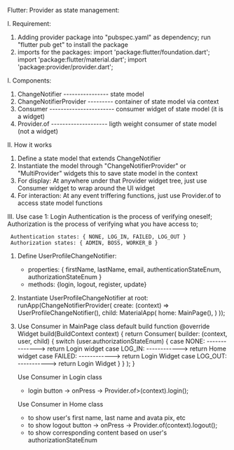 Flutter:
  Provider as state management:

I. Requirement:
 1) Adding provider package into "pubspec.yaml" as dependency; run "flutter pub get" to install the package
 2) imports for the packages:
    import 'package:flutter/foundation.dart';
    import 'package:flutter/material.dart';
    import 'package:provider/provider.dart';
 
I. Components:
 1) ChangeNotifier  ---------------- state model
 2) ChangeNotifierProvider --------- container of state model via context
 3) Consumer ----------------------- consumer widget of state model (it is a widget)
 4) Provider.of -------------------- ligth weight consumer of state model (not a widget)
 
II. How it works
 1) Define a state model that extends ChangeNotifier
 2) Instantiate the model through "ChangeNotifierProvider" or "MultiProvider" widgets
    this to save state model in the context
 3) For display:
    At anywhere under that Provider widget tree, just use Consumer widget to wrap around the UI widget
 4) For interaction:
    At any event triffering functions, just use Provider.of to access state model functions

III. Use case 1: Login
     Authentication is the process of verifying oneself;
     Authorization is the process of verifying what you have access to;

     Authentication states: { NONE, LOG_IN, FAILED, LOG_OUT }
     Authorization states: { ADMIN, BOSS, WORKER_B }
     
 1) Define UserProfileChangeNotifier:
    - properties: { firstName, lastName, email, authenticationStateEnum, authorizationStateEnum }
    - methods: {login, logout, register, update}
    
 2) Instantiate UserProfileChangeNotifier at root:
    runApp(ChangeNotifierProvider(
             create: (context) => UserProfileChangeNotifier(),
	     child: MaterialApp(
	       home: MainPage(),
	     )
	 ));

 3) Use Consumer in MainPage class default build function
    @override
    Widget build(BuildContext context) {
      return Consumer<UserProfileChangeNotifier>(
        builder: (context, user, child) {
	  switch (user.authorizationStateEnum) {
	    case NONE: --------------> return Login widget
	    case LOG_IN: ------------> return Home widget
	    case FAILED: ------------> return Login Widget
	    case LOG_OUT: -----------> return Login Widget
          }
	}
      );
    }
    
    Use Consumer in Login class
     - login button -> onPress -> Provider.of<UserProfileChangeNotifier>>(context).login();
     

    Use Consumer in Home class
     - to show user's first name, last name and avata pix, etc
     - to show logout button -> onPress -> Provider.of<UserProfileChangeNotifier>(context).logout();
     - to show corresponding content based on user's authorizationStateEnum

